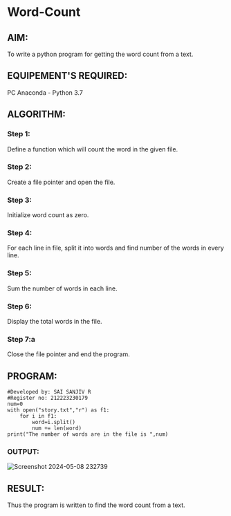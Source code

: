# Word-Count
## AIM:
To write a python program for getting the word count from a text.
## EQUIPEMENT'S REQUIRED: 
PC
Anaconda - Python 3.7
## ALGORITHM: 
### Step 1: 
Define a function which will count the word in the given file.
### Step 2:
Create a file pointer and open the file.
### Step 3:
Initialize word count as zero.
### Step 4:
For each line in file, split it into words and find number of the words in every line.
### Step 5:
Sum the number of words in each line.
### Step 6:
Display the total words in the file.
### Step 7:a
Close the file pointer and end the program. 

## PROGRAM:
```
#Developed by: SAI SANJIV R
#Register no: 212223230179
num=0
with open("story.txt","r") as f1:
    for i in f1:
        word=i.split()
        num += len(word)
print("The number of words are in the file is ",num) 
```
### OUTPUT:

![Screenshot 2024-05-08 232739](https://github.com/mercyarulappan/Word-Count/assets/149233730/69ea0391-1e0d-4001-bc0a-52ad44fc1755)


## RESULT:
Thus the program is written to find the word count from a text.
